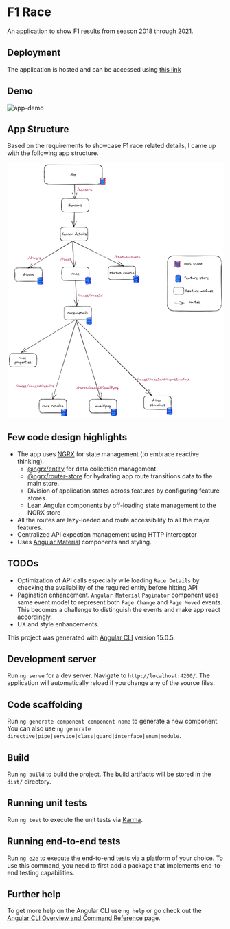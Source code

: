 # F1 Race

An application to show F1 results from season 2018 through 2021.

## Deployment

The application is hosted and can be accessed using [this link](https://f1-race-czs43j3oq-sshastry-ks.vercel.app/)

## Demo

![app-demo](./readme-assets/f1-app-demo.gif)

## App Structure

Based on the requirements to showcase F1 race related details, I came up with the following app structure.

![app-structure](./readme-assets/app-architecture.png)

## Few code design highlights

- The app uses  [NGRX](https://ngrx.io/) for state management (to embrace reactive thinking).
    - [@ngrx/entity](https://ngrx.io/guide/entity) for data collection management.
    - [@ngrx/router-store](https://ngrx.io/guide/router-store) for hydrating app route transitions data to the main store.
    - Division of application states across features by configuring feature stores.
    - Lean Angular components by off-loading state management to the NGRX store 
- All the routes are lazy-loaded and route accessibility to all the major features.
- Centralized API expection management using HTTP interceptor
- Uses [Angular Material](https://material.angular.io/components/categories) components and styling.

## TODOs

- Optimization of API calls especially wile loading `Race Details` by checking the availability of the required entity before hitting API
- Pagination enhancement. `Angular Material` `Paginator` component uses same event model to represent both `Page Change` and `Page Moved` events. This becomes a challenge to distinguish the events and make app react accordingly. 
- UX and style enhancements.


This project was generated with [Angular CLI](https://github.com/angular/angular-cli) version 15.0.5.

## Development server

Run `ng serve` for a dev server. Navigate to `http://localhost:4200/`. The application will automatically reload if you change any of the source files.

## Code scaffolding

Run `ng generate component component-name` to generate a new component. You can also use `ng generate directive|pipe|service|class|guard|interface|enum|module`.

## Build

Run `ng build` to build the project. The build artifacts will be stored in the `dist/` directory.

## Running unit tests

Run `ng test` to execute the unit tests via [Karma](https://karma-runner.github.io).

## Running end-to-end tests

Run `ng e2e` to execute the end-to-end tests via a platform of your choice. To use this command, you need to first add a package that implements end-to-end testing capabilities.

## Further help

To get more help on the Angular CLI use `ng help` or go check out the [Angular CLI Overview and Command Reference](https://angular.io/cli) page.
